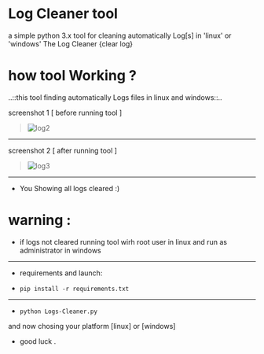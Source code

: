 # Log Cleaner tool
a simple python 3.x tool for cleaning automatically Log[s] in 'linux' or 'windows' The Log Cleaner {clear log}

# how tool Working ?

..::this tool finding automatically Logs files in linux and windows::..

screenshot 1 [ before running tool ]
> ![log2](https://user-images.githubusercontent.com/79422726/173978349-b23979c5-eff2-4bb4-b5c2-688aedd96f93.png)
------------------------------------------------
screenshot 2 [ after running tool ]
> ![log3](https://user-images.githubusercontent.com/79422726/173978448-594ba48a-b637-4c8f-9fe5-f2ff1f2ea6b8.png)
------------------------------------------------
+ You Showing all logs cleared :)
# warning :
 - if logs not cleared running tool wirh root user in linux and run as administrator in windows
------------------------------------------------
+ requirements and launch:

+ `pip install -r requirements.txt`

------------------------------------------------

+ `python Logs-Cleaner.py`

and now chosing your platform [linux] or [windows]

+ good luck .

